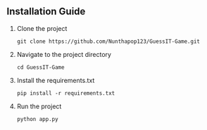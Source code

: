 ## Installation Guide
1. Clone the project
    ```shell 
    git clone https://github.com/Nunthapop123/GuessIT-Game.git
    ```
2. Navigate to the project directory
   ```shell
   cd GuessIT-Game
   ```
3. Install the requirements.txt
   ```shell
   pip install -r requirements.txt
   ```

4. Run the project
   ```shell
   python app.py
   ```

